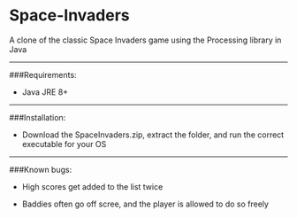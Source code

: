 # Space-Invaders
A clone of the classic Space Invaders game using the Processing library in Java

---

###Requirements:

* Java JRE 8+

---

###Installation:

* Download the SpaceInvaders.zip, extract the folder, and run the correct executable for your OS

---

###Known bugs:

* High scores get added to the list twice

* Baddies often go off scree, and the player is allowed to do so freely

